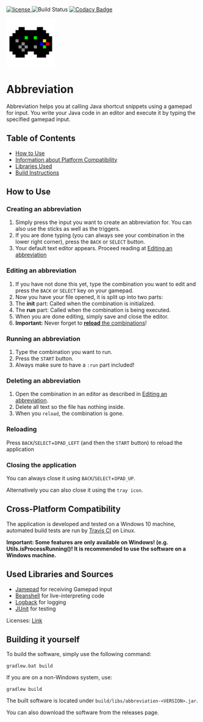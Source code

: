 [license]: https://img.shields.io/badge/License-MIT-brightgreen.svg
[ ![license][] ](./LICENSE)
![Build Status](https://travis-ci.org/Chromecube/abbreviation.svg?branch=master)
[![Codacy Badge](https://api.codacy.com/project/badge/Grade/b2fdcfd8291242f4b479794eff6c6b01)](https://app.codacy.com/app/chromecube/abbreviation?utm_source=github.com&utm_medium=referral&utm_content=Chromecube/abbreviation&utm_campaign=Badge_Grade_Settings)

![logo](./res/logo128x128.png "Logo")
# Abbreviation

Abbreviation helps you at calling Java shortcut snippets using
a gamepad for input. You write your Java code in an editor and
execute it by typing the specified gamepad input.

## Table of Contents

- [How to Use](#how-to-use)
- [Information about Platform Compatibility](#cross-platform-compatibility)
- [Libraries Used](#used-libraries-and-sources)
- [Build Instructions](#building-it-yourself)

## How to Use

### Creating an abbreviation

1. Simply press the input you want to create an abbreviation for.
You can also use the sticks as well as the triggers.
2. If you are done typing (you can always see your combination in
the lower right corner), press the `BACK` or `SELECT` button.
3. Your default text editor appears. Proceed reading at
[Editing an abbreviation](#editing-an-abbreviation)

### Editing an abbreviation

1. If you have not done this yet, type the combination you want
 to edit and press the `BACK` or `SELECT` key on your gamepad.
2. Now you have your file opened, it is split up into two parts:
3. The <b>init</b> part: Called when the combination is 
initialized.
4. The <b>run</b> part: Called when the combination is being
executed.
5. When you are done editing, simply save and close the editor.
6. <b>Important:</b> Never forget to [<b>reload</b> the
combinations](#reloading)!

### Running an abbreviation

1. Type the combination you want to run.
2. Press the `START` button.
3. Always make sure to have a `:run` part included!

### Deleting an abbreviation

1. Open the combination in an editor as described in
[Editing an abbreviation](#editing-an-abbreviation).
2. Delete all text so the file has nothing inside.
2. When you `reload`, the combination is gone.

### Reloading

Press `BACK`/`SELECT`+`DPAD_LEFT` (and then the `START` button)
to reload the application

### Closing the application

You can always close it using `BACK`/`SELECT`+`DPAD_UP`.

Alternatively you can also close it using the `tray icon`.


## Cross-Platform Compatibility

The application is developed and tested on a Windows 10 machine,
automated build tests are run by [Travis CI](https://travis-ci.org)
on Linux.

<b>Important: Some features are only available on Windows! (e.g.
Utils.isProcessRunning()! It is recommended to use
the software on a Windows machine.</b>

## Used Libraries and Sources

- [Jamepad](https://github.com/williamahartman/Jamepad) for
receiving Gamepad input
- [Beanshell](https://github.com/beanshell/beanshell) for
live-interpreting code
- [Logback](https://github.com/qos-ch/logback) for logging
- [JUnit](https://github.com/junit-team/junit4) for testing 

Licenses: [Link](./LICENSES.md)

## Building it yourself

To build the software, simply use the following command:

```
gradlew.bat build
```

If you are on a non-Windows system, use:

```
gradlew build
```

The built software is located under 
`build/libs/abbreviation-<VERSION>.jar`.
 
You can also download the software from the releases
page.
